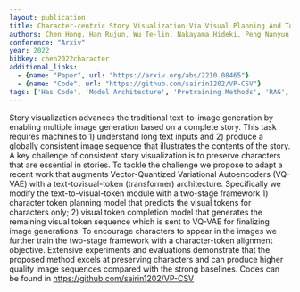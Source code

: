 ```yaml
---
layout: publication
title: Character-centric Story Visualization Via Visual Planning And Token Alignment
authors: Chen Hong, Han Rujun, Wu Te-lin, Nakayama Hideki, Peng Nanyun
conference: "Arxiv"
year: 2022
bibkey: chen2022character
additional_links:
  - {name: "Paper", url: "https://arxiv.org/abs/2210.08465"}
  - {name: "Code", url: "https://github.com/sairin1202/VP-CSV"}
tags: ['Has Code', 'Model Architecture', 'Pretraining Methods', 'RAG', 'Tools', 'Transformer']
---
```

Story visualization advances the traditional text-to-image generation by enabling multiple image generation based on a complete story. This task requires machines to 1) understand long text inputs and 2) produce a globally consistent image sequence that illustrates the contents of the story. A key challenge of consistent story visualization is to preserve characters that are essential in stories. To tackle the challenge we propose to adapt a recent work that augments Vector-Quantized Variational Autoencoders (VQ-VAE) with a text-tovisual-token (transformer) architecture. Specifically we modify the text-to-visual-token module with a two-stage framework 1) character token planning model that predicts the visual tokens for characters only; 2) visual token completion model that generates the remaining visual token sequence which is sent to VQ-VAE for finalizing image generations. To encourage characters to appear in the images we further train the two-stage framework with a character-token alignment objective. Extensive experiments and evaluations demonstrate that the proposed method excels at preserving characters and can produce higher quality image sequences compared with the strong baselines. Codes can be found in https://github.com/sairin1202/VP-CSV
